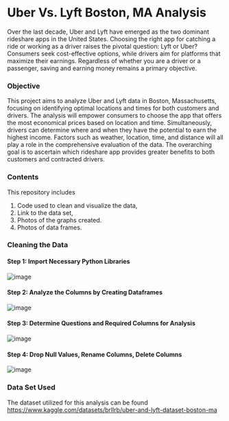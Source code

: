 # Uber Vs. Lyft Boston, MA Analysis 

Over the last decade, Uber and Lyft have emerged as the two dominant rideshare apps in the United States. Choosing the right app for catching a ride or working as a driver raises the pivotal question: Lyft or Uber? Consumers seek cost-effective options, while drivers aim for platforms that maximize their earnings. Regardless of whether you are a driver or a passenger, saving and earning money remains a primary objective.

### Objective 

This project aims to analyze Uber and Lyft data in Boston, Massachusetts, focusing on identifying optimal locations and times for both customers and drivers. The analysis will empower consumers to choose the app that offers the most economical prices based on location and time. Simultaneously, drivers can determine where and when they have the potential to earn the highest income. Factors such as weather, location, time, and distance will all play a role in the comprehensive evaluation of the data. The overarching goal is to ascertain which rideshare app provides greater benefits to both customers and contracted drivers.


### Contents 

This repository includes 

1. Code used to clean and visualize the data, 
2. Link to the data set, 
3. Photos of the graphs created. 
4. Photos of data frames. 


### Cleaning the Data

#### Step 1: Import Necessary Python Libraries

 ![image](https://user-images.githubusercontent.com/100864997/192342938-c274f408-6409-424e-b414-65df58d94090.png)


#### Step 2: Analyze the Columns by Creating Dataframes

 ![image](https://user-images.githubusercontent.com/100864997/192342974-9aa50ac1-9e7c-45ff-8e3a-27dd4415fae0.png)


#### Step 3: Determine Questions and Required Columns for Analysis

![image](https://user-images.githubusercontent.com/100864997/192343020-b262c399-d649-456d-854f-7fb2ee89b65d.png)

#### Step 4: Drop Null Values, Rename Columns, Delete Columns

![image](https://user-images.githubusercontent.com/100864997/192343070-1c5dce93-05db-4218-9652-ecd38baa81e4.png)

### Data Set Used 

The dataset utilized for this analysis can be found
https://www.kaggle.com/datasets/brllrb/uber-and-lyft-dataset-boston-ma 


